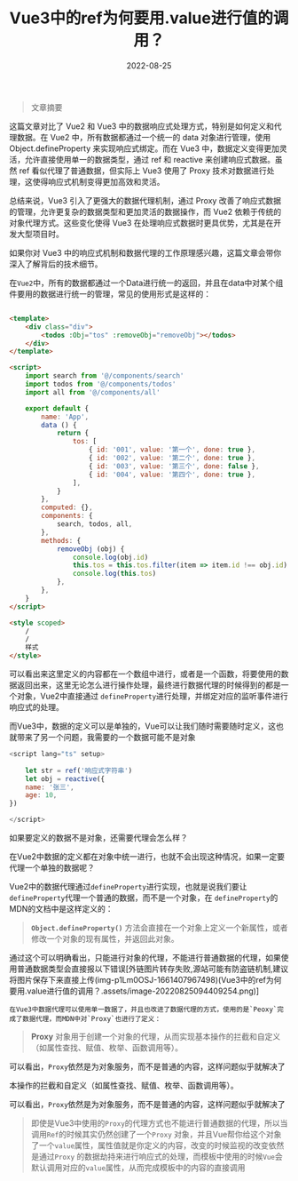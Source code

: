 ﻿---
layout: doc
title: Vue3中的ref为何要用.value进行值的调用？
date: 2022-08-25
tags:
  - 编程
  - 学习
head:
  - - meta
    - name: description
      content: 在`Vue2`中，所有的数据都通过一个Data进行统一的返回，并且在data中对某个组件要用的数据进行统一的管理，常见的使用形式是这样的
  - - meta
    - name: keywords
      content: vue vue3 js javascript
editLink: false
lastUpdated: true

---

> 文章摘要
<!-- DESC SEP -->

这篇文章对比了 Vue2 和 Vue3 中的数据响应式处理方式，特别是如何定义和代理数据。在 Vue2 中，所有数据都通过一个统一的 data 对象进行管理，使用 Object.defineProperty 来实现响应式绑定。而在 Vue3 中，数据定义变得更加灵活，允许直接使用单一的数据类型，通过 ref 和 reactive 来创建响应式数据。虽然 ref 看似代理了普通数据，但实际上 Vue3 使用了 Proxy 技术对数据进行处理，这使得响应式机制变得更加高效和灵活。

总结来说，Vue3 引入了更强大的数据代理机制，通过 Proxy 改善了响应式数据的管理，允许更复杂的数据类型和更加灵活的数据操作，而 Vue2 依赖于传统的对象代理方式。这些变化使得 Vue3 在处理响应式数据时更具优势，尤其是在开发大型项目时。

如果你对 Vue3 中的响应式机制和数据代理的工作原理感兴趣，这篇文章会带你深入了解背后的技术细节。

<!-- DESC SEP -->

在`Vue2`中，所有的数据都通过一个Data进行统一的返回，并且在data中对某个组件要用的数据进行统一的管理，常见的使用形式是这样的：

```html

<template>
	<div class="div">
		<todos :Obj="tos" :removeObj="removeObj"></todos>
	</div>
</template>

<script>
	import search from '@/components/search'
	import todos from '@/components/todos'
	import all from '@/components/all'

	export default {
		name: 'App',
		data () {
			return {
				tos: [
					{ id: '001', value: '第一个', done: true },
					{ id: '002', value: '第二个', done: true },
					{ id: '003', value: '第三个', done: false },
					{ id: '004', value: '第四个', done: true },
				],
			}
		},
		computed: {},
		components: {
			search, todos, all,
		},
		methods: {
			removeObj (obj) {
				console.log(obj.id)
				this.tos = this.tos.filter(item => item.id !== obj.id)
				console.log(this.tos)
			},
		},
	}
</script>

<style scoped>
	/
	/
	样式
</style>
```

可以看出来这里定义的内容都在一个数组中进行，或者是一个函数，将要使用的数据返回出来，这里无论怎么进行操作处理，最终进行数据代理的时候得到的都是一个对象，Vue2中直接通过
`defineProperty`进行处理，并绑定对应的监听事件进行响应式的处理。

而Vue3中，数据的定义可以是单独的，Vue可以让我们随时需要随时定义，这也就带来了另一个问题，我需要的一个数据可能不是对象

```js
<script lang="ts" setup>
    
    let str = ref('响应式字符串')
    let obj = reactive({
    name: '张三',
    age: 10,
})

</script>
```

如果要定义的数据不是对象，还需要代理会怎么样？

在Vue2中数据的定义都在对象中统一进行，也就不会出现这种情况，如果一定要代理一个单独的数据呢？

Vue2中的数据代理通过`defineProperty`进行实现，也就是说我们要让`defineProperty`代理一个普通的数据，而不是一个对象，在
`defineProperty`的MDN的文档中是这样定义的：

> **`Object.defineProperty()`** 方法会直接在一个对象上定义一个新属性，或者修改一个对象的现有属性，并返回此对象。

通过这个可以明确看出，只能进行对象的代理，不能进行普通数据的代理，如果使用普通数据类型会直接报以下错误[外链图片转存失败,源站可能有防盗链机制,建议将图片保存下来直接上传(img-p1Lm0OSJ-1661407967498)(Vue3中的ref为何要用.value进行值的调用？.assets/image-20220825094409254.png)]

	在Vue3中数据代理可以使用单一数据了，并且也改进了数据代理的方式，使用的是`Peoxy`完成了数据代理，而MDN中对`Proxy`也进行了定义：

> **Proxy** 对象用于创建一个对象的代理，从而实现基本操作的拦截和自定义（如属性查找、赋值、枚举、函数调用等）。

可以看出，`Proxy`依然是为对象服务，而不是普通的内容，这样问题似乎就解决了

本操作的拦截和自定义（如属性查找、赋值、枚举、函数调用等）。

可以看出，`Proxy`依然是为对象服务，而不是普通的内容，这样问题似乎就解决了

> 即使是Vue3中使用的`Proxy`的代理方式也不能进行普通数据的代理，所以当调用`Ref`的时候其实仍然创建了一个`Proxy`
> 对象，并且Vue帮你给这个对象了一个`value`属性，属性值就是你定义的内容，改变的时候监视的改变依然是通过`Proxy`
> 的数据劫持来进行响应式的处理，而模板中使用的时候`Vue`会默认调用对应的`value`属性，从而完成模板中的内容的直接调用

